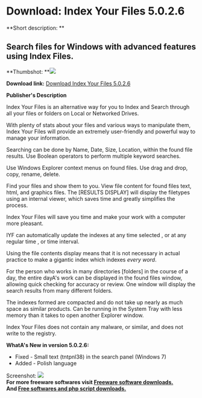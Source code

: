 # Download: Index Your Files 5.0.2.6

**Short description: **

## Search files for Windows with advanced features using Index Files.

  
**Thumbshot: **![](http://www.freewarefiles.com/screenshot/indexyfx5_md.jpg)   
  
**Download link:** [Download Index Your Files 5.0.2.6](http://freesoftwares.boysofts.com/Index-Your-Files_program_32912.html)  
  

**Publisher's Description**  
  

Index Your Files is an alternative way for you to Index and Search through all
your files or folders on Local or Networked Drives.

With plenty of stats about your files and various ways to manipulate them,
Index Your Files will provide an extremely user-friendly and powerful way to
manage your information.

Searching can be done by Name, Date, Size, Location, within the found file
results. Use Boolean operators to perform multiple keyword searches.

Use Windows Explorer context menus on found files. Use drag and drop, copy,
rename, delete.

Find your files and show them to you. View file content for found files text,
html, and graphics files. The [RESULTS DISPLAY] will display the filetypes
using an internal viewer, which saves time and greatly simplifies the process.

Index Your Files will save you time and make your work with a computer more
pleasant.

IYF can automatically update the indexes at any time selected , or at any
regular time , or time interval.

Using the file contents display means that it is not necessary in actual
practice to make a gigantic index which indexes *every word*.

For the person who works in many directories [folders] in the course of a day,
the entire dayA's work can be displayed in the found files window, allowing
quick checking for accuracy or review. One window will display the search
results from many different folders.

The indexes formed are compacted and do not take up nearly as much space as
similar products. Can be running in the System Tray with less memory than it
takes to open another Explorer window.

Index Your Files does not contain any malware, or similar, and does not write
to the registry.

**WhatA's New in version 5.0.2.6:**

  * Fixed - Small text (tntpnl38) in the search panel (Windows 7) 
  * Added - Polish language 

  
  
Screenshot: ![](http://www.freewarefiles.com/screenshot/indexyfx5.jpg)  
**For more freeware softwares visit [Freeware software downloads.](http://freesoftwares.boysofts.com/)**   
**And [Free softwares and php script downloads.](http://www.boysofts.com/)**

